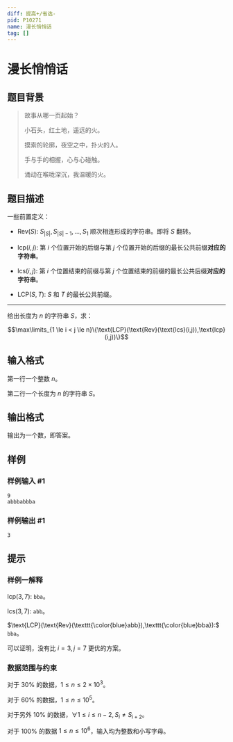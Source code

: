 ```yaml
---
diff: 提高+/省选-
pid: P10271
name: 漫长悄悄话
tag: []
---
```

# 漫长悄悄话
## 题目背景

> 故事从哪一页起始？
>
> 小石头，红土地，遥远的火。
>
> 摸索的轮廓，夜空之中，扑火的人。
>
> 手与手的相握，心与心碰触。
>
> 涌动在喉咙深沉，我温暖的火。 
## 题目描述

一些前置定义：

- $\text{Rev}(S):$ $S_{|S|},S_{|S|-1},\dots,S_1$ 顺次相连形成的字符串。即将 $S$ 翻转。

- $\text{lcp}(i,j):$ 第 $i$ 个位置开始的后缀与第 $j$ 个位置开始的后缀的最长公共前缀**对应的字符串**。

- $\text{lcs}(i,j):$ 第 $i$ 个位置结束的前缀与第 $j$ 个位置结束的前缀的最长公共后缀**对应的字符串**。

- $\text{LCP}(S,T):$ $S$ 和 $T$ 的最长公共前缀。
----

给出长度为 $n$ 的字符串 $S$，求：

$$\max\limits_{1 \le i < j \le n}\{\text{LCP}(\text{Rev}(\text{lcs}(i,j)),\text{lcp}(i,j))\}$$
## 输入格式

第一行一个整数 $n$。

第二行一个长度为 $n$ 的字符串 $S$。
## 输出格式

输出为一个数，即答案。
## 样例

### 样例输入 #1
```
9
abbbabbba
```
### 样例输出 #1
```
3
```
## 提示

### 样例一解释

$\text{lcp}(3,7):$ `bba`。

$\text{lcs}(3,7):$ `abb`。

$\text{LCP}(\text{Rev}(\texttt{\color{blue}abb}),\texttt{\color{blue}bba}):$ `bba`。

可以证明，没有比 $i=3,j=7$ 更优的方案。


### 数据范围与约束

对于 $30\%$ 的数据，$1 \le n \le 2\times 10^3$。

对于 $60\%$ 的数据，$1 \le n \le 10^5$。

对于另外 $10\%$ 的数据，$\forall 1 \le i \le n-2,S_{i}\not=S_{i+2}$。

对于 $100\%$ 的数据 $1 \le n \le 10^6$，输入均为整数和小写字母。
